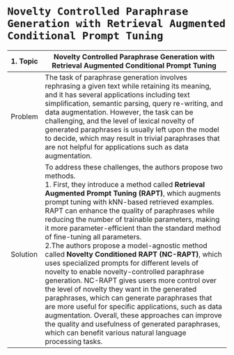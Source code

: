 # `Novelty Controlled Paraphrase Generation with Retrieval Augmented Conditional Prompt Tuning`


| 1. Topic | Novelty Controlled Paraphrase Generation with Retrieval Augmented Conditional Prompt Tuning|
|-----|--------------------------|
| Problem | The task of paraphrase generation involves rephrasing a given text while retaining its meaning, and it has several applications including text simplification, semantic parsing, query re-writing, and data augmentation. However, the task can be challenging, and the level of lexical novelty of generated paraphrases is usually left upon the model to decide, which may result in trivial paraphrases that are not helpful for applications such as data augmentation.|
| Solution | To address these challenges, the authors propose two methods. <br />1. First, they introduce a method called <strong>Retrieval Augmented Prompt Tuning (RAPT)</strong>, which augments prompt tuning with kNN-based retrieved examples. RAPT can enhance the quality of paraphrases while reducing the number of trainable parameters, making it more parameter-efficient than the standard method of fine-tuning all parameters. <br />2.The authors propose a model-agnostic method called <strong>Novelty Conditioned RAPT (NC-RAPT)</strong>, which uses specialized prompts for different levels of novelty to enable novelty-controlled paraphrase generation. NC-RAPT gives users more control over the level of novelty they want in the generated paraphrases, which can generate paraphrases that are more useful for specific applications, such as data augmentation. Overall, these approaches can improve the quality and usefulness of generated paraphrases, which can benefit various natural language processing tasks.